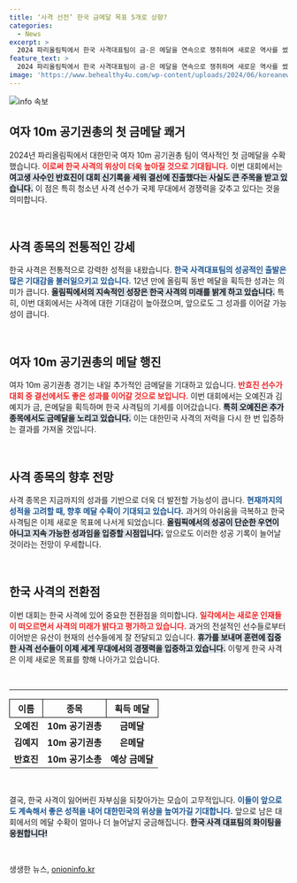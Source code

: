 ```yaml
---
title: ‘사격 선전’ 한국 금메달 목표 5개로 상향?
categories:
  - News
excerpt: >
  2024 파리올림픽에서 한국 사격대표팀이 금·은 메달을 연속으로 쟁취하며 새로운 역사를 썼다. 여고생 사수 반효진은 개인전에서 기록적인 성과를 내고 또 다른 금메달 기대를 모은다.
feature_text: >
  2024 파리올림픽에서 한국 사격대표팀이 금·은 메달을 연속으로 쟁취하며 새로운 역사를 썼다. 여고생 사수 반효진은 개인전에서 기록적인 성과를 내고 또 다른 금메달 기대를 모은다.
image: 'https://www.behealthy4u.com/wp-content/uploads/2024/06/koreanews.jpg'
---
```


<p><img src="https://www.behealthy4u.com/wp-content/uploads/2024/06/koreanews.jpg" alt="info 속보" /></p>

<h2 data-ke-size="size26">여자 10m 공기권총의 첫 금메달 쾌거</h2>

<p data-ke-size="size16">2024년 파리올림픽에서 대한민국 여자 10m 공기권총 팀이 역사적인 첫 금메달을 수확했습니다. <b><span style="color: #ee2323;">이로써 한국 사격의 위상이 더욱 높아질 것으로 기대됩니다.</span></b> 이번 대회에서는 <b><span style="background-color: #21538527;">여고생 사수인 반효진이 대회 신기록을 세워 결선에 진출했다는 사실도 큰 주목을 받고 있습니다.</span></b> 이 점은 특히 청소년 사격 선수가 국제 무대에서 경쟁력을 갖추고 있다는 것을 의미합니다.</p>

<p data-ke-size="size16">&nbsp;</p>

<h2 data-ke-size="size26">사격 종목의 전통적인 강세</h2>

<p data-ke-size="size16">한국 사격은 전통적으로 강력한 성적을 내왔습니다. <b><span style="color: #1a5490;">한국 사격대표팀의 성공적인 출발은 많은 기대감을 불러일으키고 있습니다.</span></b> 12년 만에 올림픽 동반 메달을 획득한 성과는 의미가 큽니다. <b><span style="background-color: #21538527;">올림픽에서의 지속적인 성장은 한국 사격의 미래를 밝게 하고 있습니다.</span></b> 특히, 이번 대회에서는 사격에 대한 기대감이 높아졌으며, 앞으로도 그 성과를 이어갈 가능성이 큽니다.</p>

<p data-ke-size="size16">&nbsp;</p>

<h2 data-ke-size="size26">여자 10m 공기권총의 메달 행진</h2>

<p data-ke-size="size16">여자 10m 공기권총 경기는 내일 추가적인 금메달을 기대하고 있습니다. <b><span style="color: #ee2323;">반효진 선수가 대회 중 결선에서도 좋은 성과를 이어갈 것으로 보입니다.</span></b> 이번 대회에서는 오예진과 김예지가 금, 은메달을 획득하며 한국 사격팀의 기세를 이어갔습니다. <b><span style="background-color: #21538527;">특히 오예진은 추가 종목에서도 금메달을 노리고 있습니다.</span></b> 이는 대한민국 사격의 저력을 다시 한 번 입증하는 결과를 가져올 것입니다.</p>

<p data-ke-size="size16">&nbsp;</p>

<h2 data-ke-size="size26">사격 종목의 향후 전망</h2>

<p data-ke-size="size16">사격 종목은 지금까지의 성과를 기반으로 더욱 더 발전할 가능성이 큽니다. <b><span style="color: #1a5490;">현재까지의 성적을 고려할 때, 향후 메달 수확이 기대되고 있습니다.</span></b> 과거의 아쉬움을 극복하고 한국 사격팀은 이제 새로운 목표에 나서게 되었습니다. <b><span style="background-color: #21538527;">올림픽에서의 성공이 단순한 우연이 아니고 지속 가능한 성과임을 입증할 시점입니다.</span></b> 앞으로도 이러한 성공 기록이 늘어날 것이라는 전망이 우세합니다.</p>

<p data-ke-size="size16">&nbsp;</p>

<h2 data-ke-size="size26">한국 사격의 전환점</h2>

<p data-ke-size="size16">이번 대회는 한국 사격에 있어 중요한 전환점을 의미합니다. <b><span style="color: #ee2323;">일각에서는 새로운 인재들이 떠오르면서 사격의 미래가 밝다고 평가하고 있습니다.</span></b> 과거의 전설적인 선수들로부터 이어받은 유산이 현재의 선수들에게 잘 전달되고 있습니다. <b><span style="background-color: #21538527;">휴가를 보내며 훈련에 집중한 사격 선수들이 이제 세계 무대에서의 경쟁력을 입증하고 있습니다.</span></b> 이렇게 한국 사격은 이제 새로운 목표를 향해 나아가고 있습니다.</p>

<p data-ke-size="size16">&nbsp;</p>

<hr>

<table style="width: 100%; border-collapse: collapse;">
  <tr>
    <th style="border: 1px solid black;">이름</th>
    <th style="border: 1px solid black;">종목</th>
    <th style="border: 1px solid black;">획득 메달</th>
  </tr>
  <tr>
    <td style="text-align: center; height: 17px;"><b>오예진</b></td>
    <td style="text-align: center; height: 17px;"><b>10m 공기권총</b></td>
    <td style="text-align: center; height: 17px;"><b>금메달</b></td>
  </tr>
  <tr>
    <td style="text-align: center; height: 17px;"><b>김예지</b></td>
    <td style="text-align: center; height: 17px;"><b>10m 공기권총</b></td>
    <td style="text-align: center; height: 17px;"><b>은메달</b></td>
  </tr>
  <tr>
    <td style="text-align: center; height: 17px;"><b>반효진</b></td>
    <td style="text-align: center; height: 17px;"><b>10m 공기소총</b></td>
    <td style="text-align: center; height: 17px;"><b>예상 금메달</b></td>
  </tr>
</table>

<p data-ke-size="size16">&nbsp;</p> 

<p data-ke-size="size16">결국, 한국 사격이 잃어버린 자부심을 되찾아가는 모습이 고무적입니다. <b><span style="color: #1a5490;">이들이 앞으로도 계속해서 좋은 성적을 내어 대한민국의 위상을 높여가길 기대합니다.</span></b> 앞으로 남은 대회에서의 메달 수확이 얼마나 더 늘어날지 궁금해집니다. <b><span style="background-color: #21538527;">한국 사격 대표팀의 화이팅을 응원합니다!</span></b></p> 

<p data-ke-size="size16">&nbsp;</p> 
생생한 뉴스, <a href="https://onioninfo.kr" rel="dofollow">onioninfo.kr</a>


